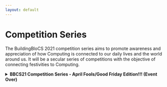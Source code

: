 ```yaml
---
layout: default
---
```


# Competition Series

The BuildingBloCS 2021 competition series aims to promote awareness and appreciation of how Computing is connected to our daily lives and the world around us. It will be a secular series of competitions with the objective of connecting festivities to Computing.

<div>
<details>
    <summary><strong>BBCS21 Competition Series - April Fools/Good Friday Edition!!! (Event Over)</strong></summary>
<br>
Click <a href="https://tinyurl.com/bbcs21-ct-april-fool-comp">here</a> to view competition details.
<br>
</details>
</div>
